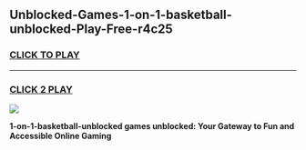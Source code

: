
## Unblocked-Games-1-on-1-basketball-unblocked-Play-Free-r4c25
<h3>
<a href="https://premium76.site?title=1-on-1-basketball-unblocked&ref=18A1">CLICK TO PLAY</a></h3>
<hr>

<h3>
<a href="https://premium76.site?title=1-on-1-basketball-unblocked&ref=18A1">CLICK 2 PLAY</a>
  
</h3>

<a href="https://premium76.site?title=1-on-1-basketball-unblocked&ref=18A1"><img src="https://clearcache.store/games.png"></a>


**1-on-1-basketball-unblocked games unblocked: Your Gateway to Fun and Accessible Online Gaming**
